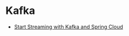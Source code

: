 # Kafka
* [Start Streaming with Kafka and Spring Cloud](http://www.beeworks.be/blog/2016/start-streaming-kafka-spring-cloud.html)
